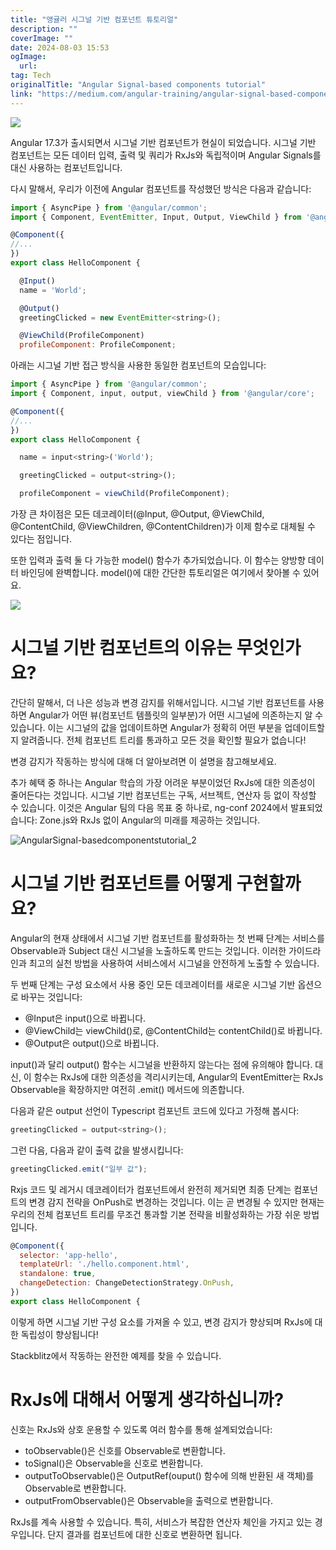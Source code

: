```yaml
---
title: "앵귤러 시그널 기반 컴포넌트 튜토리얼"
description: ""
coverImage: ""
date: 2024-08-03 15:53
ogImage: 
  url: 
tag: Tech
originalTitle: "Angular Signal-based components tutorial"
link: "https://medium.com/angular-training/angular-signal-based-components-tutorial-4e4b4b1dfa96"
---
```




<img src="/assets/img/AngularSignal-basedcomponentstutorial_0.png" />

Angular 17.3가 출시되면서 시그널 기반 컴포넌트가 현실이 되었습니다. 시그널 기반 컴포넌트는 모든 데이터 입력, 출력 및 쿼리가 RxJs와 독립적이며 Angular Signals를 대신 사용하는 컴포넌트입니다.

다시 말해서, 우리가 이전에 Angular 컴포넌트를 작성했던 방식은 다음과 같습니다:

```js
import { AsyncPipe } from '@angular/common';
import { Component, EventEmitter, Input, Output, ViewChild } from '@angular/core';

@Component({
//...
})
export class HelloComponent {

  @Input()
  name = 'World';

  @Output()
  greetingClicked = new EventEmitter<string>();

  @ViewChild(ProfileComponent)
  profileComponent: ProfileComponent;
```

<div class="content-ad"></div>

아래는 시그널 기반 접근 방식을 사용한 동일한 컴포넌트의 모습입니다:

```js
import { AsyncPipe } from '@angular/common';
import { Component, input, output, viewChild } from '@angular/core';

@Component({
//...
})
export class HelloComponent {

  name = input<string>('World');

  greetingClicked = output<string>();

  profileComponent = viewChild(ProfileComponent);
```

가장 큰 차이점은 모든 데코레이터(@Input, @Output, @ViewChild, @ContentChild, @ViewChildren, @ContentChildren)가 이제 함수로 대체될 수 있다는 점입니다.

또한 입력과 출력 둘 다 가능한 model() 함수가 추가되었습니다. 이 함수는 양방향 데이터 바인딩에 완벽합니다. model()에 대한 간단한 튜토리얼은 여기에서 찾아볼 수 있어요.

<div class="content-ad"></div>

<img src="/assets/img/AngularSignal-basedcomponentstutorial_1.png" />

# 시그널 기반 컴포넌트의 이유는 무엇인가요?

간단히 말해서, 더 나은 성능과 변경 감지를 위해서입니다. 시그널 기반 컴포넌트를 사용하면 Angular가 어떤 뷰(컴포넌트 템플릿의 일부분)가 어떤 시그널에 의존하는지 알 수 있습니다. 이는 시그널의 값을 업데이트하면 Angular가 정확히 어떤 부분을 업데이트할지 알려줍니다. 전체 컴포넌트 트리를 통과하고 모든 것을 확인할 필요가 없습니다!

변경 감지가 작동하는 방식에 대해 더 알아보려면 이 설명을 참고해보세요.

<div class="content-ad"></div>

추가 혜택 중 하나는 Angular 학습의 가장 어려운 부분이었던 RxJs에 대한 의존성이 줄어든다는 것입니다. 시그널 기반 컴포넌트는 구독, 서브젝트, 연산자 등 없이 작성할 수 있습니다. 이것은 Angular 팀의 다음 목표 중 하나로, ng-conf 2024에서 발표되었습니다: Zone.js와 RxJs 없이 Angular의 미래를 제공하는 것입니다.

![AngularSignal-basedcomponentstutorial_2](/assets/img/AngularSignal-basedcomponentstutorial_2.png)

# 시그널 기반 컴포넌트를 어떻게 구현할까요?

Angular의 현재 상태에서 시그널 기반 컴포넌트를 활성화하는 첫 번째 단계는 서비스를 Observable과 Subject 대신 시그널을 노출하도록 만드는 것입니다. 이러한 가이드라인과 최고의 실천 방법을 사용하여 서비스에서 시그널을 안전하게 노출할 수 있습니다.

<div class="content-ad"></div>

두 번째 단계는 구성 요소에서 사용 중인 모든 데코레이터를 새로운 시그널 기반 옵션으로 바꾸는 것입니다:

- @Input은 input()으로 바뀝니다.
- @ViewChild는 viewChild()로, @ContentChild는 contentChild()로 바뀝니다.
- @Output은 output()으로 바뀝니다.

input()과 달리 output() 함수는 시그널을 반환하지 않는다는 점에 유의해야 합니다. 대신, 이 함수는 RxJs에 대한 의존성을 격리시키는데, Angular의 EventEmitter는 RxJs Observable을 확장하지만 여전히 .emit() 메서드에 의존합니다.

다음과 같은 output 선언이 Typescript 컴포넌트 코드에 있다고 가정해 봅시다:

<div class="content-ad"></div>

```js
greetingClicked = output<string>();
```

그런 다음, 다음과 같이 출력 값을 발생시킵니다:

```js
greetingClicked.emit("일부 값");
```

Rxjs 코드 및 레거시 데코레이터가 컴포넌트에서 완전히 제거되면 최종 단계는 컴포넌트의 변경 감지 전략을 OnPush로 변경하는 것입니다. 이는 곧 변경될 수 있지만 현재는 우리의 전체 컴포넌트 트리를 무조건 통과할 기본 전략을 비활성화하는 가장 쉬운 방법입니다.

<div class="content-ad"></div>

```js
@Component({
  selector: 'app-hello',
  templateUrl: './hello.component.html',
  standalone: true,
  changeDetection: ChangeDetectionStrategy.OnPush,
})
export class HelloComponent {
```

이렇게 하면 시그널 기반 구성 요소를 가져올 수 있고, 변경 감지가 향상되며 RxJs에 대한 독립성이 향상됩니다!

Stackblitz에서 작동하는 완전한 예제를 찾을 수 있습니다.

# RxJs에 대해서 어떻게 생각하십니까?

<div class="content-ad"></div>

신호는 RxJs와 상호 운용할 수 있도록 여러 함수를 통해 설계되었습니다:

- toObservable()은 신호를 Observable로 변환합니다.
- toSignal()은 Observable을 신호로 변환합니다.
- outputToObservable()은 OutputRef(ouput() 함수에 의해 반환된 새 객체)를 Observable로 변환합니다.
- outputFromObservable()은 Observable을 출력으로 변환합니다.

RxJs를 계속 사용할 수 있습니다. 특히, 서비스가 복잡한 연산자 체인을 가지고 있는 경우입니다. 단지 결과를 컴포넌트에 대한 신호로 변환하면 됩니다.
